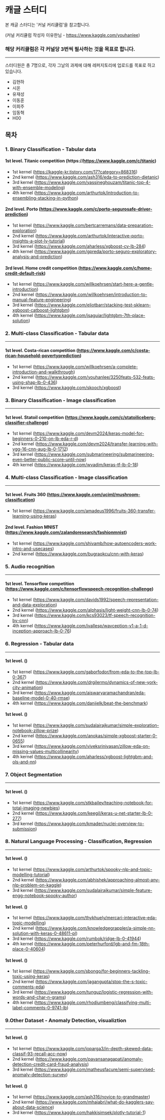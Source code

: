 # 캐글 스터디

본 캐글 스터디는 '커널 커리큘럼'을 참고합니다.

(커널 커리큘럼 작성자 이유한님 - https://www.kaggle.com/youhanlee)

### 해당 커리큘럼은 각 커널당 3번씩 필사하는 것을 목표로 합니다.
------
스터디원은 총 7명으로, 각자 그날의 과제에 대해 레퍼지토리에 업로드를 목표로 하고 있습니다.
+ 김현하
+ 시온
+ 유재성
+ 이동훈
+ 이희주
+ 임동혁
+ H00

## 목차

### 1. Binary Classification - Tabular data
#### 1st level. Titanic competition (https://https://www.kaggle.com/c/titanic)
+ 1st kernel (https://kaggle-kr.tistory.com/17?category=868316)
+ 2nd kernel (https://www.kaggle.com/ash316/eda-to-prediction-dietanic)
+ 3rd kernel (https://www.kaggle.com/yassineghouzam/titanic-top-4-with-ensemble-modeling)
+ 4th kernel (https://www.kaggle.com/arthurtok/introduction-to-ensembling-stacking-in-python)
#### 2nd level. Porto (https://www.kaggle.com/c/porto-segurosafe-driver-prediction)
+ 1st kernel (https://www.kaggle.com/bertcarremans/data-preparation-exploration)
+ 2nd kernel (https://www.kaggle.com/arthurtok/interactive-porto-insights-a-plot-ly-tutorial)
+ 3rd kernel (https://www.kaggle.com/aharless/xgboost-cv-lb-284)
+ 4th kernel (https://www.kaggle.com/gpreda/porto-seguro-exploratory-analysis-and-prediction)
#### 3rd level. Home credit competition (https://www.kaggle.com/c/home-credit-default-risk)
+ 1st kernel (https://www.kaggle.com/willkoehrsen/start-here-a-gentle-introduction)
+ 2nd kernel (https://www.kaggle.com/willkoehrsen/introduction-to-manual-feature-engineering)
+ 3rd kernel (https://www.kaggle.com/eliotbarr/stacking-test-sklearn-xgboost-catboost-lightgbm)
+ 4th kernel (https://www.kaggle.com/jsaguiar/lightgbm-7th-place-solution)

### 2. Multi-class Classification - Tabular data
-------
#### 1st level. Costa-rican competition (https://www.kaggle.com/c/costa-rican-household-povertyprediction)
+ 1st kernel (https://www.kaggle.com/willkoehrsen/a-complete-introduction-and-walkthrough)
+ 2nd kernel (https://www.kaggle.com/youhanlee/3250feats-532-feats-using-shap-lb-0-436)
+ 3rd kernel (https://www.kaggle.com/skooch/xgboost)
### 3. Binary Classification - Image classification
-----
#### 1st level. Statoil competition (https://www.kaggle.com/c/statoiliceberg-classifier-challenge)
+ 1st kernel (https://www.kaggle.com/devm2024/keras-model-for-beginners-0-210-on-lb-eda-r-d)
+ 2nd kernel (https://www.kaggle.com/devm2024/transfer-learning-with-vgg-16-cnn-aug-lb-0-1712)
+ 3rd kernel (https://www.kaggle.com/submarineering/submarineering-even-better-public-score-until-now)
+ 4th kernel (https://www.kaggle.com/wvadim/keras-tf-lb-0-18)
### 4. Multi-class Classification - Image classification
-----
#### 1st level. Fruits 360 (https://www.kaggle.com/uciml/mushroom-classification)
+ 1st kernel (https://www.kaggle.com/amadeus1996/fruits-360-transfer-learning-using-keras)
#### 2nd level. Fashion MNIST (https://www.kaggle.com/zalandoresearch/fashionmnist)
+ 1st kernel (https://www.kaggle.com/shivamb/how-autoencoders-work-intro-and-usecases)
+ 2nd kernel (https://www.kaggle.com/bugraokcu/cnn-with-keras)

### 5. Audio recognition
-------
#### 1st level. Tensorflow competition (https://www.kaggle.com/c/tensorflowspeech-recognition-challenge)
+ 1st kernel (https://www.kaggle.com/davids1992/speech-representation-and-data-exploration)
+ 2nd kernel (https://www.kaggle.com/alphasis/light-weight-cnn-lb-0-74)
+ 3rd kernel (https://www.kaggle.com/kcs93023/tf-speech-recognition-by-cnn)
+ 4th kernel (https://www.kaggle.com/ivallesp/wavception-v1-a-1-d-inception-approach-lb-0-76)
### 6. Regression - Tabular data
-------
#### 1st level. ()
+ 1st kernel (https://www.kaggle.com/gaborfodor/from-eda-to-the-top-lb-0-367)
+ 2nd kernel (https://www.kaggle.com/drgilermo/dynamics-of-new-york-city-animation)
+ 3rd kernel (https://www.kaggle.com/aiswaryaramachandran/eda-baseline-model-0-40-rmse)
+ 4th kernel (https://www.kaggle.com/danijelk/beat-the-benchmark)
#### 1st level. ()
+ 1st kernel (https://www.kaggle.com/sudalairajkumar/simple-exploration-notebook-zillow-prize)
+ 2nd kernel (https://www.kaggle.com/anokas/simple-xgboost-starter-0-0655)
+ 3rd kernel (https://www.kaggle.com/viveksrinivasan/zillow-eda-on-missing-values-multicollinearity)
+ 4th kernel (https://www.kaggle.com/aharless/xgboost-lightgbm-and-ols-and-nn)
### 7. Object Segmentation
-------
#### 1st level. ()
+ 1st kernel (https://www.kaggle.com/stkbailey/teaching-notebook-for-total-imaging-newbies)
+ 2nd kernel (https://www.kaggle.com/keegil/keras-u-net-starter-lb-0-277)
+ 3rd kernel (https://www.kaggle.com/kmader/nuclei-overview-to-submission)
### 8. Natural Language Processing - Classification, Regression
-------
#### 1st level. ()
+ 1st kernel (https://www.kaggle.com/arthurtok/spooky-nlp-and-topic-modelling-tutorial)
+ 2nd kernel (https://www.kaggle.com/abhishek/approaching-almost-any-nlp-problem-on-kaggle)
+ 3rd kernel (https://www.kaggle.com/sudalairajkumar/simple-feature-engg-notebook-spooky-author)
#### 1st level. ()
+ 1st kernel (https://www.kaggle.com/thykhuely/mercari-interactive-eda-topic-modelling)
+ 2nd kernel (https://www.kaggle.com/knowledgegrappler/a-simple-nn-solution-with-keras-0-48611-pl)
+ 3rd kernel (https://www.kaggle.com/rumbok/ridge-lb-0-41944)
+ 4th kernel (https://www.kaggle.com/peterhurford/lgb-and-fm-18th-place-0-40604)
#### 1st level. ()
+ 1st kernel (https://www.kaggle.com/sbongo/for-beginners-tackling-toxic-using-keras)
+ 2nd kernel (https://www.kaggle.com/jagangupta/stop-the-s-toxic-comments-eda)
+ 3rd kernel (https://www.kaggle.com/tunguz/logistic-regression-with-words-and-char-n-grams)
+ 4th kernel (https://www.kaggle.com/rhodiumbeng/classifying-multi-label-comments-0-9741-lb)
### 9.Other Dataset - Anomaly Detection, visualiztion
-------
#### 1st level. ()
+ 1st kernel (https://www.kaggle.com/joparga3/in-depth-skewed-data-classif-93-recall-acc-now)
+ 2nd kernel (https://www.kaggle.com/pavansanagapati/anomaly-detection-credit-card-fraud-analysis)
+ 3rd kernel (https://www.kaggle.com/matheusfacure/semi-supervised-anomaly-detection-survey)
#### 1st level. ()
+ 1st kernel (https://www.kaggle.com/ash316/novice-to-grandmaster)
+ 2nd kernel (https://www.kaggle.com/mhajabri/what-do-kagglers-say-about-data-science)
+ 3rd kernel (https://www.kaggle.com/hakkisimsek/plotly-tutorial-1)
